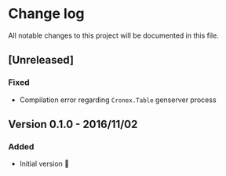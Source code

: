 # Change log
All notable changes to this project will be documented in this file.

## [Unreleased]

### Fixed
- Compilation error regarding `Cronex.Table` genserver process

## Version 0.1.0 - 2016/11/02

### Added
- Initial version 🎉
